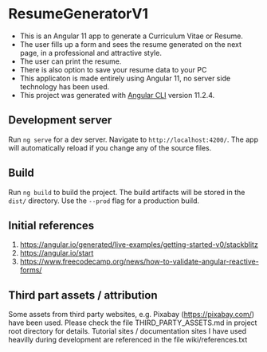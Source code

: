 # ResumeGeneratorV1

- This is an Angular 11 app to generate a Curriculum Vitae or Resume.
- The user fills up a form and sees the resume generated on the next page, in a professional and attractive style.
- The user can print the resume.
- There is also option to save your resume data to your PC
- This applicaton is made entirely using Angular 11, no server side technology has been used.
- This project was generated with [Angular CLI](https://github.com/angular/angular-cli) version 11.2.4.

## Development server

Run `ng serve` for a dev server. Navigate to `http://localhost:4200/`. The app will automatically reload if you change any of the source files.

## Build

Run `ng build` to build the project. The build artifacts will be stored in the `dist/` directory. Use the `--prod` flag for a production build.

## Initial references

1. https://angular.io/generated/live-examples/getting-started-v0/stackblitz
2. https://angular.io/start
3. https://www.freecodecamp.org/news/how-to-validate-angular-reactive-forms/

## Third part assets / attribution

Some assets from third party websites, e.g. Pixabay (https://pixabay.com/) have been used. Please check the file THIRD_PARTY_ASSETS.md in project root directory for details.
Tutorial sites / documentation sites I have used heavilly during development are referenced in the file wiki/references.txt
